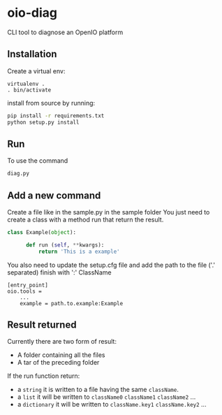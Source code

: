 # oio-diag
CLI tool to diagnose an OpenIO platform

Installation
------------

Create a virtual env:
```ssh
virtualenv .
. bin/activate
```

install from source by running:
```sh
pip install -r requirements.txt
python setup.py install
```

Run
---
To use the command
```sh
diag.py
```

Add a new command
-----------------

Create  a file like in the sample.py in the sample folder
You just need to create a class with a method run that return the result.
```python
class Example(object):

      def run (self, **kwargs):
      	  return 'This is a example'
```

You also need to update the setup.cfg file and add
the path to the file ('.' separated) finish with ':' ClassName

```
[entry_point]
oio.tools =
    ...
    example = path.to.example:Example
```

Result returned
---------------

Currently there are two form of result:
 * A folder containing all the files
 * A tar of the preceding folder

If the run function return:
 * a `string` it is written to a file having the same `className`.
 * a `list` it will be written to `className0` `className1` `className2` ...
 * a `dictionary` it will be written to `className.key1` `className.key2` ...